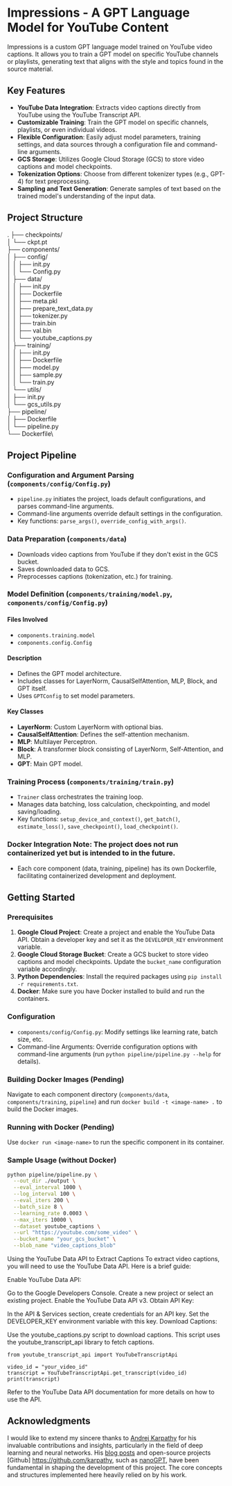 # Impressions - A GPT Language Model for YouTube Content

Impressions is a custom GPT language model trained on YouTube video captions. It allows you to train a GPT model on specific YouTube channels or playlists, generating text that aligns with the style and topics found in the source material.

## Key Features
- **YouTube Data Integration**: Extracts video captions directly from YouTube using the YouTube Transcript API.
- **Customizable Training**: Train the GPT model on specific channels, playlists, or even individual videos.
- **Flexible Configuration**: Easily adjust model parameters, training settings, and data sources through a configuration file and command-line arguments.
- **GCS Storage**: Utilizes Google Cloud Storage (GCS) to store video captions and model checkpoints.
- **Tokenization Options**: Choose from different tokenizer types (e.g., GPT-4) for text preprocessing.
- **Sampling and Text Generation**: Generate samples of text based on the trained model's understanding of the input data.

## Project Structure

.
├── checkpoints/\
│ └── ckpt.pt\
├── components/\
│ ├── config/\
│ │ ├── init.py\
│ │ └── Config.py\
│ ├── data/\
│ │ ├── init.py\
│ │ ├── Dockerfile\
│ │ ├── meta.pkl\
│ │ ├── prepare_text_data.py\
│ │ ├── tokenizer.py\
│ │ ├── train.bin\
│ │ ├── val.bin\
│ │ └── youtube_captions.py\
│ ├── training/\
│ │ ├── init.py\
│ │ ├── Dockerfile\
│ │ ├── model.py\
│ │ ├── sample.py\
│ │ └── train.py\
│ └── utils/\
│ ├── init.py\
│ └── gcs_utils.py\
├── pipeline/\
│ ├── Dockerfile\
│ └── pipeline.py\
└── Dockerfile\



## Project Pipeline
### Configuration and Argument Parsing (`components/config/Config.py`)
- `pipeline.py` initiates the project, loads default configurations, and parses command-line arguments.
- Command-line arguments override default settings in the configuration.
- Key functions: `parse_args()`, `override_config_with_args()`.

### Data Preparation (`components/data`)
- Downloads video captions from YouTube if they don't exist in the GCS bucket.
- Saves downloaded data to GCS.
- Preprocesses captions (tokenization, etc.) for training.

### Model Definition (`components/training/model.py`, `components/config/Config.py`)
#### Files Involved
- `components.training.model`
- `components.config.Config`

#### Description
- Defines the GPT model architecture.
- Includes classes for LayerNorm, CausalSelfAttention, MLP, Block, and GPT itself.
- Uses `GPTConfig` to set model parameters.

#### Key Classes
- **LayerNorm**: Custom LayerNorm with optional bias.
- **CausalSelfAttention**: Defines the self-attention mechanism.
- **MLP**: Multilayer Perceptron.
- **Block**: A transformer block consisting of LayerNorm, Self-Attention, and MLP.
- **GPT**: Main GPT model.

### Training Process (`components/training/train.py`)
- `Trainer` class orchestrates the training loop.
- Manages data batching, loss calculation, checkpointing, and model saving/loading.
- Key functions: `setup_device_and_context()`, `get_batch()`, `estimate_loss()`, `save_checkpoint()`, `load_checkpoint()`.

### Docker Integration **Note**: The project does not run containerized yet but is intended to in the future.
- Each core component (data, training, pipeline) has its own Dockerfile, facilitating containerized development and deployment.

## Getting Started
### Prerequisites
1. **Google Cloud Project**: Create a project and enable the YouTube Data API. Obtain a developer key and set it as the `DEVELOPER_KEY` environment variable.
2. **Google Cloud Storage Bucket**: Create a GCS bucket to store video captions and model checkpoints. Update the `bucket_name` configuration variable accordingly.
3. **Python Dependencies**: Install the required packages using `pip install -r requirements.txt`.
4. **Docker**: Make sure you have Docker installed to build and run the containers.

### Configuration
- `components/config/Config.py`: Modify settings like learning rate, batch size, etc.
- Command-line Arguments: Override configuration options with command-line arguments (run `python pipeline/pipeline.py --help` for details).

### Building Docker Images (Pending)
Navigate to each component directory (`components/data`, `components/training`, `pipeline`) and run `docker build -t <image-name> .` to build the Docker images.

### Running with Docker (Pending)
Use `docker run <image-name>` to run the specific component in its container.

### Sample Usage (without Docker)
```bash
python pipeline/pipeline.py \
  --out_dir ./output \
  --eval_interval 1000 \
  --log_interval 100 \
  --eval_iters 200 \
  --batch_size 8 \
  --learning_rate 0.0003 \
  --max_iters 10000 \
  --dataset youtube_captions \
  --url "https://youtube.com/some_video" \
  --bucket_name "your_gcs_bucket" \
  --blob_name "video_captions_blob"
```


Using the YouTube Data API to Extract Captions
To extract video captions, you will need to use the YouTube Data API. Here is a brief guide:

Enable YouTube Data API:

Go to the Google Developers Console.
Create a new project or select an existing project.
Enable the YouTube Data API v3.
Obtain API Key:

In the API & Services section, create credentials for an API key.
Set the DEVELOPER_KEY environment variable with this key.
Download Captions:

Use the youtube_captions.py script to download captions. This script uses the youtube_transcript_api library to fetch captions.
```
from youtube_transcript_api import YouTubeTranscriptApi

video_id = "your_video_id"
transcript = YouTubeTranscriptApi.get_transcript(video_id)
print(transcript)
```
Refer to the YouTube Data API documentation for more details on how to use the API.


## Acknowledgments

I would like to extend my sincere thanks to [Andrej Karpathy](https://karpathy.ai) for his invaluable contributions and insights,
particularly in the field of deep learning and neural networks. His [blog posts](https://karpathy.github.io/) and open-source projects [Github] https://github.com/karpathy,
such as [nanoGPT](https://github.com/karpathy/nanoGPT), have been fundamental in shaping the development of this project.
The core concepts and structures implemented here heavily relied on by his work.

